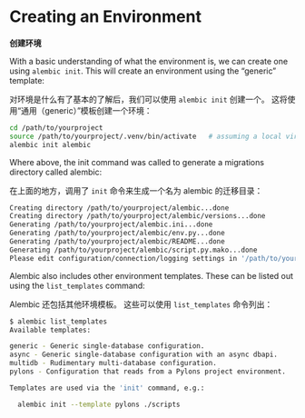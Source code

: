 # Creating an Environment

**创建环境**

With a basic understanding of what the environment is, we can create one using `alembic init`. This will create an environment using the “generic” template:

对环境是什么有了基本的了解后，我们可以使用 `alembic init` 创建一个。 这将使用“通用（generic）”模板创建一个环境：

```bash
cd /path/to/yourproject
source /path/to/yourproject/.venv/bin/activate   # assuming a local virtualenv (激活一个本地环境)
alembic init alembic
```

Where above, the init command was called to generate a migrations directory called alembic:

在上面的地方，调用了 `init` 命令来生成一个名为 alembic 的迁移目录：

```bash
Creating directory /path/to/yourproject/alembic...done
Creating directory /path/to/yourproject/alembic/versions...done
Generating /path/to/yourproject/alembic.ini...done
Generating /path/to/yourproject/alembic/env.py...done
Generating /path/to/yourproject/alembic/README...done
Generating /path/to/yourproject/alembic/script.py.mako...done
Please edit configuration/connection/logging settings in '/path/to/yourproject/alembic.ini' before proceeding.
```

Alembic also includes other environment templates. These can be listed out using the `list_templates` command:

Alembic 还包括其他环境模板。 这些可以使用 `list_templates` 命令列出：

```bash
$ alembic list_templates
Available templates:

generic - Generic single-database configuration.
async - Generic single-database configuration with an async dbapi.
multidb - Rudimentary multi-database configuration.
pylons - Configuration that reads from a Pylons project environment.

Templates are used via the 'init' command, e.g.:

  alembic init --template pylons ./scripts
```
